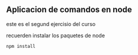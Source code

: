 ## Aplicacion de comandos en node

este es el segund ejercisio del curso

recuerden instalar los paquetes  de node


```
npm install

```
